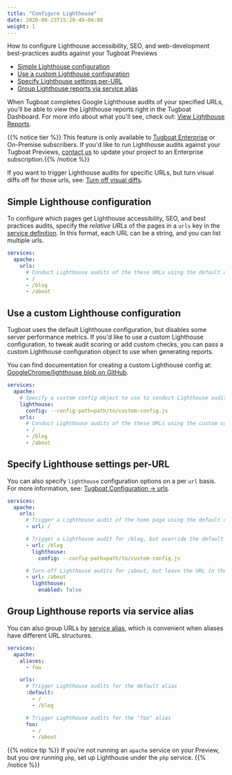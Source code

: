 ```yaml
---
title: "Configure Lighthouse"
date: 2020-09-23T15:29:49-04:00
weight: 1
---
```


How to configure Lighthouse accessibility, SEO, and web-development best-practices audits against your Tugboat Previews

- [Simple Lighthouse configuration](#simple-lighthouse-configuration)
- [Use a custom Lighthouse configuration](#use-a-custom-lighthouse-configuration)
- [Specify Lighthouse settings per-URL](#specify-lighthouse-settings-per-url)
- [Group Lighthouse reports via service alias](#group-lighthouse-reports-via-service-alias)

When Tugboat completes Google Lighthouse audits of your specified URLs, you'll be able to view the Lighthouse reports
right in the Tugboat Dashboard. For more info about what you'll see, check out:
[View Lighthouse Reports](../view-lighthouse-reports/).

{{% notice tier %}} This feature is only available to [Tugboat Enterprise](https://www.tugboat.qa/enterprise) or
On-Premise subscribers. If you'd like to run Lighthouse audits against your Tugboat Previews,
[contact us](https://www.tugboat.qa/contact/) to update your project to an Enterprise subscription.{{% /notice %}}

If you want to trigger Lighthouse audits for specific URLs, but turn visual diffs off for those urls, see:
[Turn off visual diffs](/visual-diffs/configure-visual-diffs/#turn-off-visual-diffs).

## Simple Lighthouse configuration

To configure which pages get Lighthouse accessibility, SEO, and best practices audits, specify the _relative URLs_ of
the pages in a `urls` key in the [service definition](/setting-up-services/). In this format, each URL can be a string,
and you can list multiple urls.

```yaml
services:
  apache:
    urls:
      # Conduct Lighthouse audits of the these URLs using the default options
      - /
      - /blog
      - /about
```

## Use a custom Lighthouse configuration

Tugboat uses the default Lighthouse configuration, but disables some server performance metrics. If you'd like to use a
custom Lighthouse configuration, to tweak audit scoring or add custom checks, you can pass a custom Lighthouse
configuration object to use when generating reports.

You can find documentation for creating a custom Lighthouse config at:
[GoogleChrome/lighthouse blob on GitHub](https://github.com/GoogleChrome/lighthouse/blob/HEAD/docs/configuration.md).

```yaml
services:
  apache:
    # Specify a custom config object to use to conduct Lighthouse audits
    lighthouse:
      config: --config-path=path/to/custom-config.js
    urls:
      # Conduct Lighthouse audits of the these URLs using the custom config
      - /
      - /blog
      - /about
```

## Specify Lighthouse settings per-URL

You can also specify `lighthouse` configuration options on a per `url` basis. For more information, see:
[Tugboat Configuration -> urls](/reference/tugboat-configuration/#urls).

```yaml
services:
  apache:
    urls:
      # Trigger a Lighthouse audit of the home page using the default options
      - url: /

      # Trigger a Lighthouse audit for /blog, but override the default config with a custom config object
      - url: /blog
        lighthouse:
          config: --config-path=path/to/custom-config.js

      # Turn off Lighthouse audits for /about, but leave the URL in the list for other Service URL activities, such as generating visual diffs
      - url: /about
        lighthouse:
          enabled: false
```

## Group Lighthouse reports via service alias

You can also group URLs by [service alias](/reference/tugboat-configuration/#aliases), which is convenient when aliases
have different URL structures.

```yaml
services:
  apache:
    aliases:
      - foo

    urls:
      # Trigger Lighthouse audits for the default alias
      :default:
        - /
        - /blog

      # Trigger Lighthouse audits for the "foo" alias
      foo:
        - /
        - /about
```

{{% notice tip %}} If you're not running an `apache` service on your Preview, but you _are_ running `php`, set up
Lighthouse under the `php` service. {{% /notice %}}

